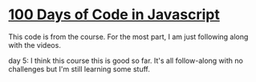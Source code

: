 # [100 Days of Code in Javascript](https://www.udemy.com/course/100-days-of-javascript/)

This code is from the course. For the most part, I am just following along with the videos.

day 5:
I think this course this is good so far. It's all follow-along with no challenges but I'm still learning some stuff.
